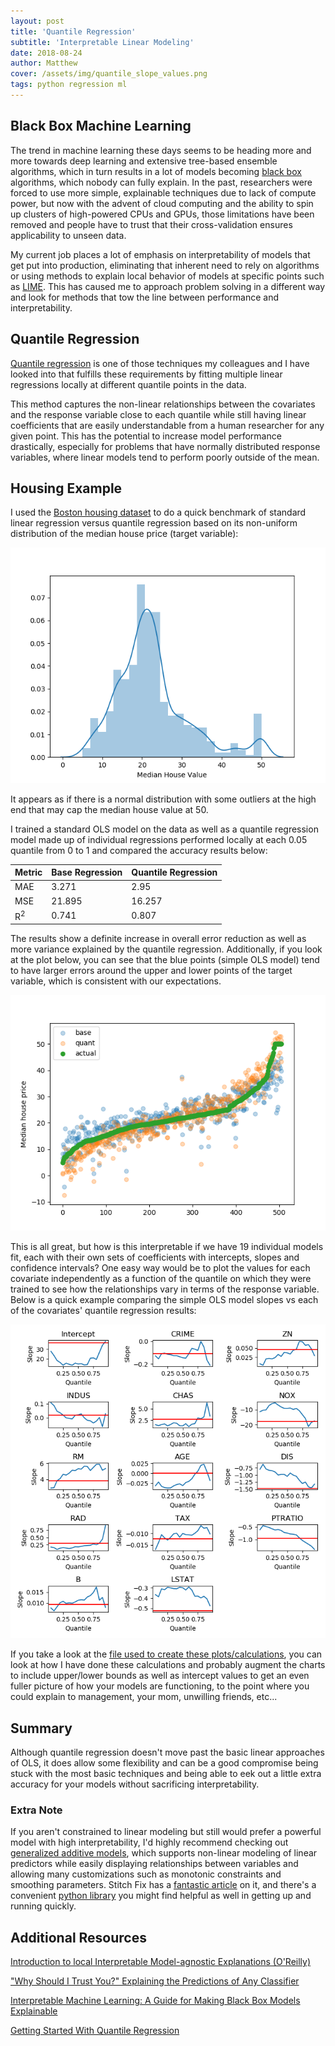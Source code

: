 ```yaml
---
layout: post
title: 'Quantile Regression'
subtitle: 'Interpretable Linear Modeling'
date: 2018-08-24
author: Matthew
cover: /assets/img/quantile_slope_values.png
tags: python regression ml
---
```


## Black Box Machine Learning

The trend in machine learning these days seems to be heading more and more towards deep learning and extensive tree-based ensemble algorithms, which in turn results in a lot of models becoming [black box](https://en.wikipedia.org/wiki/Black_box) algorithms, which nobody can fully explain. In the past, researchers were forced to use more simple, explainable techniques due to lack of compute power, but now with the advent of cloud computing and the ability to spin up clusters of high-powered CPUs and GPUs, those limitations have been removed and people have to trust that their cross-validation ensures applicability to unseen data.

My current job places a lot of emphasis on interpretability of models that get put into production, eliminating that inherent need to rely on algorithms or using methods to explain local behavior of models at specific points such as [LIME](https://arxiv.org/pdf/1602.04938.pdf). This has caused me to approach problem solving in a different way and look for methods that tow the line between performance and interpretability.

## Quantile Regression

[Quantile regression](https://en.wikipedia.org/wiki/Quantile_regression) is one of those techniques my colleagues and I have looked into that fulfills these requirements by fitting multiple linear regressions locally at different quantile points in the data.

This method captures the non-linear relationships between the covariates and the response variable close to each quantile while still having linear coefficients that are easily understandable from a human researcher for any given point. This has the potential to increase model performance drastically, especially for problems that have normally distributed response variables, where linear models tend to perform poorly outside of the mean.

## Housing Example

I used the [Boston housing dataset](https://www.kaggle.com/c/boston-housing) to do a quick benchmark of standard linear regression versus quantile regression based on its non-uniform distribution of the median house price (target variable):

![](/assets/img/quantile_target_distribution.png)

It appears as if there is a normal distribution with some outliers at the high end that may cap the median house value at 50.

I trained a standard OLS model on the data as well as a quantile regression model made up of individual regressions performed locally at each 0.05 quantile from 0 to 1 and compared the accuracy results below:

| Metric | Base Regression | Quantile Regression |
|--------|-----------------|---------------------|
| MAE    | 3.271           | 2.95                |
| MSE    | 21.895          | 16.257              |
| R<sup>2</sup>  | 0.741   | 0.807               |

The results show a definite increase in overall error reduction as well as more variance explained by the quantile regression. Additionally, if you look at the plot below, you can see that the blue points (simple OLS model) tend to have larger errors around the upper and lower points of the target variable, which is consistent with our expectations.

![](/assets/img/quantile_comparison.png)

This is all great, but how is this interpretable if we have 19 individual models fit, each with their own sets of coefficients with intercepts, slopes and confidence intervals? One easy way would be to plot the values for each covariate independently as a function of the quantile on which they were trained to see how the relationships vary in terms of the response variable. Below is a quick example comparing the simple OLS model slopes vs each of the covariates' quantile regression results:

![](/assets/img/quantile_slope_values.png)

If you take a look at the [file used to create these plots/calculations](https://github.com/mwburke/mwburke.github.io/tree/master/scripts/quantile_regression.py), you can look at how I have done these calculations and probably augment the charts to include upper/lower bounds as well as intercept values to get an even fuller picture of how your models are functioning, to the point where you could explain to management, your mom, unwilling friends, etc...

## Summary

Although quantile regression doesn't move past the basic linear approaches of OLS, it does allow some flexibility and can be a good compromise being stuck with the most basic techniques and being able to eek out a little extra accuracy for your models without sacrificing interpretability.

### Extra Note

If you aren't constrained to linear modeling but still would prefer a powerful model with high interpretability, I'd highly recommend checking out [generalized additive models](https://en.wikipedia.org/wiki/Generalized_additive_model), which supports non-linear modeling of linear predictors while easily displaying relationships between variables and allowing many customizations such as monotonic constraints and smoothing parameters. Stitch Fix has a [fantastic article](https://multithreaded.stitchfix.com/blog/2015/07/30/gam/) on it, and there's a convenient [python library](https://github.com/dswah/pyGAM) you might find helpful as well in getting up and running quickly.

## Additional Resources

[Introduction to local Interpretable Model-agnostic Explanations (O'Reilly)](https://www.oreilly.com/learning/introduction-to-local-interpretable-model-agnostic-explanations-lime)

 ["Why Should I Trust You?" Explaining the Predictions of Any Classifier](https://arxiv.org/pdf/1602.04938.pdf)

[Interpretable Machine Learning: A Guide for Making Black Box Models Explainable](https://christophm.github.io/interpretable-ml-book/)

[Getting Started With Quantile Regression](https://data.library.virginia.edu/getting-started-with-quantile-regression/)
